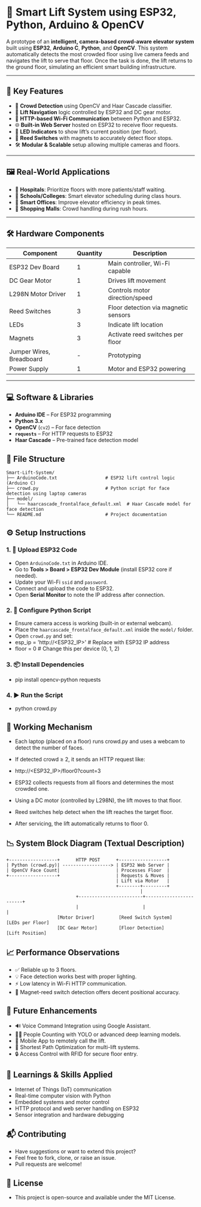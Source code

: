 # 🚀 Smart Lift System using ESP32, Python, Arduino & OpenCV

A prototype of an **intelligent, camera-based crowd-aware elevator system** built using **ESP32**, **Arduino C**, **Python**, and **OpenCV**. This system automatically detects the most crowded floor using live camera feeds and navigates the lift to serve that floor. Once the task is done, the lift returns to the ground floor, simulating an efficient smart building infrastructure.

---

## 📌 Key Features

- 🧠 **Crowd Detection** using OpenCV and Haar Cascade classifier.
- 🔁 **Lift Navigation** logic controlled by ESP32 and DC gear motor.
- 📡 **HTTP-based Wi-Fi Communication** between Python and ESP32.
- 🌐 **Built-in Web Server** hosted on ESP32 to receive floor requests.
- 🔦 **LED Indicators** to show lift’s current position (per floor).
- 🧲 **Reed Switches** with magnets to accurately detect floor stops.
- 🛠️ **Modular & Scalable** setup allowing multiple cameras and floors.

---

## 🖼️ Real-World Applications

- 🏥 **Hospitals**: Prioritize floors with more patients/staff waiting.
- 🏫 **Schools/Colleges**: Smart elevator scheduling during class hours.
- 🏢 **Smart Offices**: Improve elevator efficiency in peak times.
- 🏬 **Shopping Malls**: Crowd handling during rush hours.

---

## 🛠️ Hardware Components

| Component              | Quantity | Description                            |
|------------------------|----------|----------------------------------------|
| ESP32 Dev Board        | 1        | Main controller, Wi-Fi capable         |
| DC Gear Motor          | 1        | Drives lift movement                   |
| L298N Motor Driver     | 1        | Controls motor direction/speed         |
| Reed Switches          | 3        | Floor detection via magnetic sensors   |
| LEDs                   | 3        | Indicate lift location                 |
| Magnets                | 3        | Activate reed switches per floor       |
| Jumper Wires, Breadboard | -      | Prototyping                            |
| Power Supply           | 1        | Motor and ESP32 powering               |

---

## 💻 Software & Libraries

- **Arduino IDE** – For ESP32 programming
- **Python 3.x**
- **OpenCV** (`cv2`) – For face detection
- **`requests`** – For HTTP requests to ESP32
- **Haar Cascade** – Pre-trained face detection model

## 📁 File Structure

```
Smart-Lift-System/
├── ArduinoCode.txt                  # ESP32 lift control logic (Arduino C)
├── crowd.py                         # Python script for face detection using laptop cameras
├── model/
│   └── haarcascade_frontalface_default.xml  # Haar Cascade model for face detection
└── README.md                        # Project documentation
```


## ⚙️ Setup Instructions

### 1. 🔌 Upload ESP32 Code

- Open `ArduinoCode.txt` in Arduino IDE.
- Go to **Tools > Board > ESP32 Dev Module** (install ESP32 core if needed).
- Update your Wi-Fi `ssid` and `password`.
- Connect and upload the code to ESP32.
- Open **Serial Monitor** to note the IP address after connection.

### 2. 🧠 Configure Python Script

- Ensure camera access is working (built-in or external webcam).
- Place the `haarcascade_frontalface_default.xml` inside the `model/` folder.
- Open `crowd.py` and set:
- esp_ip = 'http://<ESP32_IP>'  # Replace with ESP32 IP address
- floor = 0  # Change this per device (0, 1, 2)

### 3. 📦 Install Dependencies

- pip install opencv-python requests

### 4. ▶️ Run the Script

- python crowd.py

## 🔄 Working Mechanism

- Each laptop (placed on a floor) runs crowd.py and uses a webcam to detect the number of faces.
  
- If detected crowd ≥ 2, it sends an HTTP request like:
- http://<ESP32_IP>/floor0?count=3
- ESP32 collects requests from all floors and determines the most crowded one.

- Using a DC motor (controlled by L298N), the lift moves to that floor.

- Reed switches help detect when the lift reaches the target floor.

- After servicing, the lift automatically returns to floor 0.

## 📉 System Block Diagram (Textual Description)

```
+------------------+      HTTP POST      +------------------+
| Python (crowd.py)| ------------------> | ESP32 Web Server |
| OpenCV Face Count|                     | Processes Floor  |
+------------------+                     | Requests & Moves |
                                         | Lift via Motor   |
                                         +--------+---------+
                                                  |
                          +------------------------+------------------------+
                          |                        |                        |
                   [Motor Driver]         [Reed Switch System]       [LEDs per Floor]
                   [DC Gear Motor]        [Floor Detection]         [Lift Position]
```

## 📈 Performance Observations

- ✅ Reliable up to 3 floors.
- 💡 Face detection works best with proper lighting.
- ⚡ Low latency in Wi-Fi HTTP communication.
- 🧲 Magnet-reed switch detection offers decent positional accuracy.

## 🌱 Future Enhancements

- 🔊 Voice Command Integration using Google Assistant.
- 🧍‍♂️ People Counting with YOLO or advanced deep learning models.
- 📲 Mobile App to remotely call the lift.
- 🧭 Shortest Path Optimization for multi-lift systems.
- 🔒 Access Control with RFID for secure floor entry.

## 🧠 Learnings & Skills Applied

- Internet of Things (IoT) communication
- Real-time computer vision with Python
- Embedded systems and motor control
- HTTP protocol and web server handling on ESP32
- Sensor integration and hardware debugging

## 📬 Contributing
- Have suggestions or want to extend this project?
- Feel free to fork, clone, or raise an issue.
- Pull requests are welcome!

## 📄 License
- This project is open-source and available under the MIT License.
